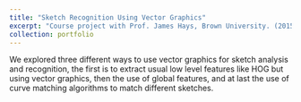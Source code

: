 ```yaml
---
title: "Sketch Recognition Using Vector Graphics"
excerpt: "Course project with Prof. James Hays, Brown University. (2015)<br/><img src='/images/planes.png'>"
collection: portfolio
---
```


We explored three different ways to use vector graphics for sketch analysis and recognition, the first is to extract usual low level features like HOG but using vector graphics, then the use of global features, and at last the use of curve matching algorithms to match different sketches.
